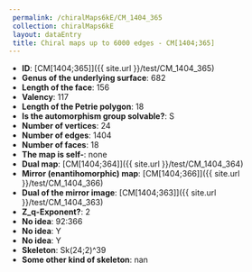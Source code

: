 ```yaml
--- 
 permalink: /chiralMaps6kE/CM_1404_365 
 collection: chiralMaps6kE
 layout: dataEntry
 title: Chiral maps up to 6000 edges - CM[1404;365]
---
```


- **ID**: [CM[1404;365]]({{ site.url }}/test/CM_1404_365)
- **Genus of the underlying surface**: 682
- **Length of the face**: 156
- **Valency**: 117
- **Length of the Petrie polygon**: 18
- **Is the automorphism group solvable?**: S
- **Number of vertices**: 24
- **Number of edges**: 1404
- **Number of faces**: 18
- **The map is self-**: none
- **Dual map**: [CM[1404;364]]({{ site.url }}/test/CM_1404_364)
- **Mirror (enantihomorphic) map**: [CM[1404;366]]({{ site.url }}/test/CM_1404_366)
- **Dual of the mirror image**: [CM[1404;363]]({{ site.url }}/test/CM_1404_363)
- **Z_q-Exponent?**: 2
- **No idea**:  92:366
- **No idea**: Y
- **No idea**: Y
- **Skeleton**: Sk(24;2)^39
- **Some other kind of skeleton**: nan
